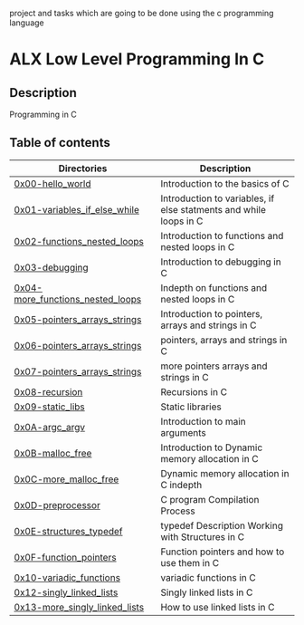 project and tasks which are going to be done using the c programming language
# ALX Low Level Programming In C
## Description
Programming in C
## Table of contents
Directories | Description
----------- | -----------
[0x00-hello_world](./0x00-hello_world) | Introduction to the basics of C
[0x01-variables_if_else_while](./0x01-variables_if_else_while) | Introduction to variables, if else statments and while loops in C
[0x02-functions_nested_loops](./0x02-functions_nested_loops) | Introduction to functions and nested loops in C
[0x03-debugging](./0x03-debugging) | Introduction to debugging in C
[0x04-more_functions_nested_loops](./0x04-more_functions_nested_loops) | Indepth on functions and nested loops in C
[0x05-pointers_arrays_strings](./0x05-pointers_arrays_strings) | Introduction to pointers, arrays and strings in C
[0x06-pointers_arrays_strings](./0x06-pointers_arrays_strings) | pointers, arrays and strings in C
[0x07-pointers_arrays_strings](./0x07-pointers_arrays_strings) | more pointers arrays and strings in C
[0x08-recursion](./0x08-recursion) | Recursions in C
[0x09-static_libs](./0x09-static_libraries) | Static libraries
[0x0A-argc_argv](./0x0A-argc_argv) | Introduction to main arguments
[0x0B-malloc_free](./0x0B-malloc_free) | Introduction to Dynamic memory allocation in C
[0x0C-more_malloc_free](./0x0C-more_malloc_free) | Dynamic memory allocation in C indepth
[0x0D-preprocessor](./0x0D-preprocessor) | C program Compilation Process
[0x0E-structures_typedef](./0x0E-structures_typedef) | typedef Description Working with Structures in C
[0x0F-function_pointers](./0x0F-function_pointers) | Function pointers and how to use them in C
[0x10-variadic_functions](./0x10-variadic_functions) | variadic functions in C
[0x12-singly_linked_lists](./0x12-singly_linked_lists) | Singly linked lists in C
[0x13-more_singly_linked_lists](./0x13-more_singly_linked_lists) | How to use linked lists in C

